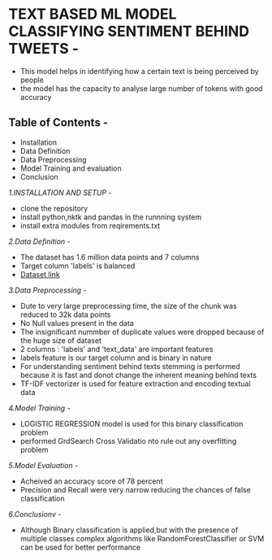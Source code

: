 # TEXT BASED ML MODEL CLASSIFYING SENTIMENT BEHIND TWEETS  -
  * This model helps in identifying how a certain text is being perceived by people
  * the model has the capacity to analyse large number of tokens with good accuracy
## Table of Contents -
  * Installation
  * Data Definition
  * Data Preprocessing
  * Model Training and evaluation
  * Conclusion

*1.INSTALLATION AND SETUP* -
  * clone the repository <sentiment>
  * install python,nktk and pandas in the runnning system
  * install extra modules from reqirements.txt
  
*2.Data Definition* -
  * The dataset has 1.6 million data points and 7 columns
  * Target column 'labels' is balanced 
  * [Dataset link](https://www.kaggle.com/datasets/kazanova/sentiment140)

*3.Data Preprocessing -*
  * Dute to very large preprocessing time, the size of the chunk was reduced to 32k data points 
  * No Null values present in the data
  * The insignificant nummber of duplicate values were dropped because of the huge size of dataset
  * 2 columns : 'labels' and 'text_data' are important features
  * labels feature is our target column and is binary in nature
  * For understanding sentiment behind texts stemming is performed because it is fast and donot change the inherent meaning behind texts
  * TF-IDF vectorizer is used for feature extraction and encoding textual data
    
*4.Model Training -*
  * LOGISTIC REGRESSION model is used for this binary classification problem
  * performed GrdSearch Cross Validatio nto rule out any overfitting problem
    
*5.Model Evaluation -*
* Acheived an accuracy score of 78 percent
* Precision and Recall were very narrow reducing the chances of false classification

*6.Conclusionv -*
* Although Binary classification is applied,but with the presence of multiple classes complex algorithms like RandomForestClassifier or SVM can be used for better performance
